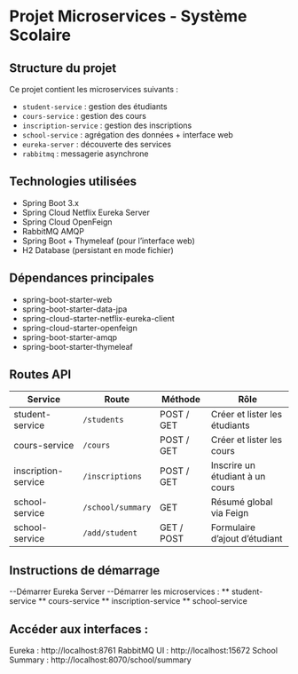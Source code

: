# Projet Microservices - Système Scolaire


## Structure du projet

Ce projet contient les microservices suivants :
- `student-service` : gestion des étudiants
- `cours-service` : gestion des cours
- `inscription-service` : gestion des inscriptions
- `school-service` : agrégation des données + interface web
- `eureka-server` : découverte des services
- `rabbitmq` : messagerie asynchrone

  
## Technologies utilisées

- Spring Boot 3.x
- Spring Cloud Netflix Eureka Server
- Spring Cloud OpenFeign
- RabbitMQ AMQP
- Spring Boot + Thymeleaf (pour l’interface web)
- H2 Database (persistant en mode fichier)



## Dépendances principales

- spring-boot-starter-web
- spring-boot-starter-data-jpa
- spring-cloud-starter-netflix-eureka-client
- spring-cloud-starter-openfeign
- spring-boot-starter-amqp
- spring-boot-starter-thymeleaf


## Routes API

| Service             | Route             | Méthode    | Rôle                            |
|---------------------|-------------------|------------|---------------------------------|
| student-service     | `/students`       | POST / GET | Créer et lister les étudiants   |
| cours-service       | `/cours`          | POST / GET | Créer et lister les cours       |
| inscription-service | `/inscriptions`   | POST / GET | Inscrire un étudiant à un cours |
| school-service      | `/school/summary` | GET        | Résumé global via Feign         |
| school-service      | `/add/student`    | GET / POST | Formulaire d’ajout d’étudiant   |






## Instructions de démarrage

--Démarrer Eureka Server
--Démarrer les microservices :
   **  student-service
   **  cours-service
   **  inscription-service
   **  school-service


## Accéder aux interfaces :
Eureka : http://localhost:8761
RabbitMQ UI : http://localhost:15672
School Summary : http://localhost:8070/school/summary
